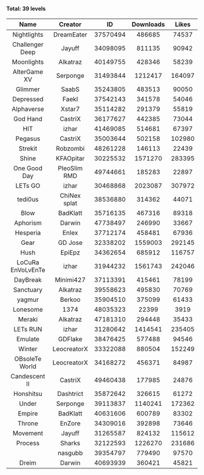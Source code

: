 #### Total: 39 levels

| Name | Creator | ID | Downloads | Likes |
|:---:|:---:|:---:|:---:|:---:|
| Nightlights | DreamEater | 37570494 | 486685 | 74537
| Challenger Deep | Jayuff | 34098095 | 811135 | 90942
| Moonlights | Alkatraz | 40149755 | 428346 | 58239
| AlterGame XV | Serponge | 31493844 | 1212417 | 164097
| Glimmer | SaabS | 35243805 | 483513 | 90050
| Depressed | FaekI | 37542143 | 341578 | 54046
| Alphaverse | Xstar7 | 35114282 | 291379 | 55819
| God Hand | CastriX | 36177627 | 442385 | 73044
| HIT | izhar | 41469085 | 514681 | 67397
| Pegasus | CastriX | 35003644 | 502158 | 102980
| Strekit | Robzombi | 48261228 | 146113 | 22439
| Shine | KFAOpitar | 30225532 | 1571270 | 283395
| One Good Day | PleoSlim RMD | 49744661 | 185283 | 22897
| LETs GO | izhar | 30468868 | 2023087 | 307972
| tedi0us | ChiNex splat | 38536880 | 314362 | 44071
| Blow | BadKlatt | 35716135 | 467316 | 89318
| Aphorism | Darwin | 47738497 | 246990 | 33667
| Hesperia | Enlex | 37712174 | 458481 | 67936
| Gear | GD Jose | 32338202 | 1559003 | 292145
| Hush | EpiEpz | 34362654 | 685912 | 116757
| LoCuRa EnVoLvEnTe | izhar | 31944232 | 1561743 | 242046
| DayBreak | Minimi427 | 37113391 | 415461 | 78199
| Sanctuary | Alkatraz | 39558623 | 495830 | 70769
| yagmur | Berkoo | 35904510 | 375099 | 61433
| Lonesome | 1374 | 48035323 | 22399 | 3919
| Meraki | Alkatraz | 47181310 | 294448 | 35433
| LETs  RUN | izhar | 31280642 | 1414541 | 235405
| Emulate | GDFlake | 38476425 | 577488 | 94546
| Winter | LeocreatorX | 33322088 | 880504 | 152249
| OBsoleTe World | LeocreatorX | 34168272 | 456371 | 84987
| Candescent II | CastriX | 49460438 | 177985 | 24876
| Honshitsu | Dashtrict | 35872642 | 326615 | 61272
| Under | Serponge | 39113837 | 1140241 | 172362
| Empire | BadKlatt | 40631606 | 600789 | 83302
| Throne | EnZore | 34309016 | 392898 | 73646
| Movement | Jayuff | 31265587 | 824132 | 115612
| Process | Sharks | 32122593 | 1226270 | 231686
|   | nasgubb | 39354797 | 779490 | 97570
| Dreim | Darwin | 40693939 | 360421 | 45821
